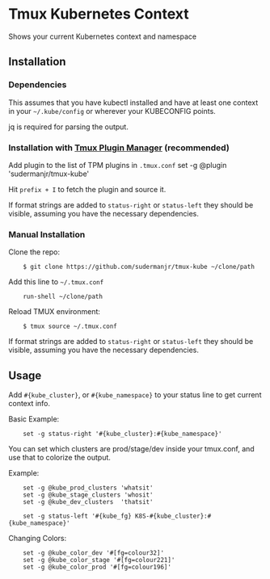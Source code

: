 # Tmux Kubernetes Context

Shows your current Kubernetes context and namespace

## Installation
### Dependencies

This assumes that you have kubectl installed and have at least one context in your `~/.kube/config` or wherever your KUBECONFIG points.

jq is required for parsing the output.

### Installation with [Tmux Plugin Manager](https://github.com/tmux-plugins/tpm) (recommended)

Add plugin to the list of TPM plugins in `.tmux.conf`
    set -g @plugin 'sudermanjr/tmux-kube'

Hit `prefix + I` to fetch the plugin and source it.

If format strings are added to `status-right` or `status-left` they should be visible, assuming you have the necessary dependencies.

### Manual Installation

Clone the repo:
```    
    $ git clone https://github.com/sudermanjr/tmux-kube ~/clone/path
```

Add this line to `~/.tmux.conf`
```
    run-shell ~/clone/path
```

Reload TMUX environment:
```
    $ tmux source ~/.tmux.conf
```

If format strings are added to `status-right` or `status-left` they should be visible, assuming you have the necessary dependencies.

## Usage

Add `#{kube_cluster}`, or  `#{kube_namespace}` to your status line to get current context info.

Basic Example:
```
    set -g status-right '#{kube_cluster}:#{kube_namespace}'
```

You can set which clusters are prod/stage/dev inside your tmux.conf, and use that to colorize the output.

Example:
```
    set -g @kube_prod_clusters 'whatsit'
    set -g @kube_stage_clusters 'whosit'
    set -g @kube_dev_clusters  'thatsit'

    set -g status-left '#{kube_fg} K8S-#{kube_cluster}:#{kube_namespace}'
```

Changing Colors:
```
    set -g @kube_color_dev '#[fg=colour32]'
    set -g @kube_color_stage '#[fg=colour221]'
    set -g @kube_color_prod '#[fg=colour196]'
```

